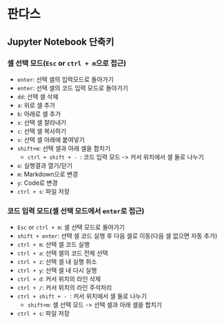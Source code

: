 # 판다스
## Jupyter Notebook 단축키
### 셀 선택 모드(`Esc` or `ctrl + m`으로 접근)
- `enter`: 선택 셀의 입력모드로 돌아가기
- `enter`: 선택 셀의 코드 입력 모드로 돌아가기
- `dd`: 선택 셀 삭제
- `a`: 위로 셀 추가
- `b`: 아래로 셀 추가
- `x`: 선택 셀 잘라내기
- `c`: 선택 셀 복사하기
- `v`: 선택 셀 아래에 붙여넣기
- `shift+m`: 선택 셀과 아래 셀을 합치기
  - `ctrl + shift + - `: 코드 입력 모드 -> 커서 위치에서 셀 둘로 나누기
- `o`: 실행결과 열기/닫기
- `m`: Markdown으로 변경
- `y`: Code로 변경
- `ctrl + s`: 파일 저장

### 코드 입력 모드(셀 선택 모드에서 `enter`로 접근)
- `Esc` or `ctrl + m`: 셀 선택 모드로 돌아가기
- `shift + enter`: 선택 셀 코드 실행 후 다음 셀로 이동(다음 셀 없으면 자동 추가)
- `ctrl + m`: 선택 셀 코드 실행
- `ctrl + a`: 선택 셀의 코드 전체 선택
- `ctrl + z`: 선택 셀 내 실행 취소
- `ctrl + y`: 선택 셀 내 다시 실행
- `ctrl + d`: 커서 위치의 라인 삭제
- `ctrl + /`: 커서 위치의 라인 주석처리
- `ctrl + shift + - `: 커서 위치에서 셀 둘로 나누기
  - `shift+m`: 셀 선택 모드 -> 선택 셀과 아래 셀을 합치기
- `ctrl + s`: 파일 저장

